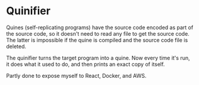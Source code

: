 # Quinifier

Quines (self-replicating programs) have the source code encoded as part of the source code, so it doesn't need to read any file to get the source code. The latter is impossible if the quine is compiled and the source code file is deleted.

The quinifier turns the target program into a quine. Now every time it's run, it does what it used to do, and then prints an exact copy of itself.

Partly done to expose myself to React, Docker, and AWS.
